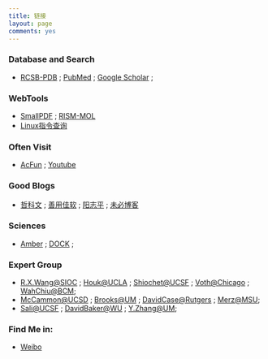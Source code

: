 ```yaml
---
title: 链接
layout: page
comments: yes
---
```


### Database and Search
- [RCSB-PDB](http://www.rcsb.org/pdb/home/home.do) ; [PubMed](http://www.ncbi.nlm.nih.gov/pubmed/) ; [Google Scholar](https://scholar.google.com/) ; 

### WebTools
- [SmallPDF](http://smallpdf.com/cn/) ; [RISM-MOL](https://compchemmpi.wikispaces.com/RISM-MOL)
- [Linux指令查询](http://man.linuxde.net/)

### Often Visit
- [AcFun](http://www.acfun.tv/) ; [Youtube](https://www.youtube.com/)

### Good Blogs
- [哲科文](http://jerkwin.github.io/) ; [善用佳软](http://xbeta.info/)  ; [阳志平](http://www.yangzhiping.com/) ; [未必博客](http://cangzhang.github.io/)

### Sciences
- [Amber](http://ambermd.org/) ; [DOCK](http://dock.compbio.ucsf.edu/) ; 

### Expert Group
- [R.X.Wang@SIOC](http://www.sioc-ccbg.ac.cn/) ; [Houk@UCLA](http://www.chem.ucla.edu/houk/index.html) ; [Shiochet@UCSF](http://www.bkslab.org/index.php) ; [Voth@Chicago](https://vothgroup.uchicago.edu/) ; [WahChiu@BCM](https://www.bcm.edu/research/labs/wah-chiu);
- [McCammon@UCSD](http://mccammon.ucsd.edu/) ; [Brooks@UM](http://brooks.chem.lsa.umich.edu/) ; [DavidCase@Rutgers](http://casegroup.rutgers.edu/) ; [Merz@MSU](http://www.merzgroup.org/);
- [Sali@UCSF](http://salilab.org/index.html) ; [DavidBaker@WU](http://www.bakerlab.org/) ; [Y.Zhang@UM](http://zhanglab.ccmb.med.umich.edu/); 

### Find Me in:
- [Weibo](http://weibo.com/234020806/) 

